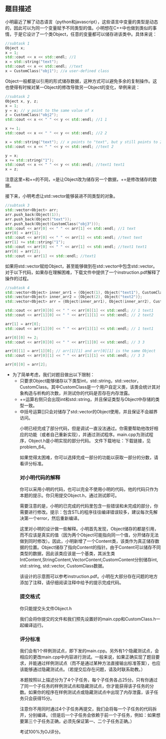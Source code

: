 ## 题目描述
小明最近了解了动态语言（python和javascript），这些语言中变量的类型是动态的，因此可以为同一个变量赋予不同类型的值。小明想在C++中也做到类似的事情，于是它设计了一个类Object，任意的变量都可以储存进该类中。具体来说：
```cpp
//subtask 1
Object x;
x = 1;
std::cout << x << std::endl; //1
x = std::string("text");
std::cout << x << std::endl; //text
x = CustomClass("obj1"); //a user-defined class
```
Object一般都是以引用的形式储存数据，这种方式可以避免多余的复制操作。这也使得有时候对某一Object的修改导致另一Object的变化，举例来说：
```cpp
//subtask 2
Object x, y, z;
x = 1;
y = x; // y point to the same value of x
z = CustomClass("obj2");
std::cout << x << " " << y << std::endl; //1 1

x += 1;
std::cout << x << " " << y << std::endl; //2 2

x = std::string("text"); // x points to "text", but y still points to 2
std::cout << x << " " << y << std::endl; //text 2

y = x;
x += std::string("1");
std::cout << x << " " << y << std::endl; //text1 text1
x = z;
```
注意这里=和+=的不同，=是让Object改为储存另一个数据，+=是修改储存的数据。

接下来，小明考虑让std::vector能够装进不同类型的对象。
```cpp
//subtask 3
std::vector<Object> arr;
arr.push_back(Object(1));
arr.push_back(Object("text"));
arr.push_back(Object(CustomClass("obj3")));
std::cout << arr[0] << " " << arr[1] << std::endl; //1 text
arr[0] = arr[1];
std::cout << arr[0] << " " << arr[1] << std::endl; //text text
arr[1] += std::string("1");
std::cout << arr[0] << " " << arr[1] << std::endl; //text1 text1
arr[0] = arr[2];
std::cout << arr[1] << std::endl; //text1
```
如果将std::vector赋给Object，甚至能够做到在std::vector中包含std::vector。对于以下代码，如果存在理解困难，下载文件中提供了一个instruction.pdf解释了操作的过程。
```cpp
//subtask 4
std::vector<Object> inner_arr1 = {Object(1), Object("text1"), CustomClass("obj4")};
std::vector<Object> inner_arr2 = {Object(2), Object("text2")};
std::vector<Object> arr = {Object(inner_arr1), Object(inner_arr2), CustomClass("obj5")};

std::cout << arr[0][0] << " " << arr[0][1] << std::endl; // 1 text1
std::cout << arr[1][0] << " " << arr[1][1] << std::endl; // 2 text2

arr[1] = arr[0];
std::cout << arr[1][0] << " " << arr[1][1] << std::endl; // 1 text1

arr[0][0] += 2;
std::cout << arr[0][0] << " " << arr[1][0] << std::endl; // 3 3

arr[0][1] = arr[1][0]; // arr[1][1] and arr[0][1] is the same Object
std::cout << arr[0][1] << " " << arr[1][1] << std::endl; // 3 3

arr[0][0] = arr[2];
```
* 为了简单考虑，我们对题目做出以下限制：
  * 只要求Object能够储存以下类型int，std::string，std::vector<Object>，CustomClass。其中CustomClass是一个用户自定义类，该类会统计其对象构造与析构的次数，并测试你的代码是否存在内存泄露。
  * +=运算右侧只会出现int和std::string，并且保证类型与Object中存储的类型一致。
  * 中括号运算[]只会对储存了std::vector<Object>的Object使用，并且保证不会越界访问。
  
小明已经完成了部分代码，但是调试一直没法通过。你需要帮助他改好相应的功能（或者自己重新实现），并通过测试程序。main.cpp为测试程序，Object.h是小明实现的部分代码。 文件下载地址：下载链接，见problem_64。

如果觉得太困难，你可以选择完成一部分的功能以获取一部分的分数，请看评分标准。

### 对小明代码的解释
你可以采用小明的代码，也可以完全不使用小明的代码，他的代码只作为本题的提示。你只用提交Object.h，通过测试即可。

需要注意的是，小明的已完成的代码里包含一些错误和未完成的部分，你需要进行修改。提示：包含STL的程序往往编译错误较多，建议每次先解决第一个error，然后重新编译。

这里对小明的设计做一些解释。小明首先发现，Object储存的都是引用，而不应该是真实的值（因为两个Object可能指向同一个值，分开储存无法做到同时修改）。因此，小明新增了一个Content类，该类作为真正储存数据的位置。Object储存了指向Content的指针。由于Content可以储存不同类型的数据，因此该类应该是一个基类，其派生类IntContent,StringContent,VectorContent,CustomContent分别储存int, std::string, std::vector<Object>, CustomClass数据。

该设计的示意图可以参考instruction.pdf。小明在大部分存在问题的地方添加了注释，请仔细阅读注释中给予的提示完成代码。

### 提交格式
你只能提交头文件Object.h

我们会将你提交的文件和我们预先设置好的main.cpp和CustomClass.h一起编译运行。

### 评分标准
我们会有1个样例测试点，即下发的main.cpp。另外有1个隐藏测试点，会相应的更改main.cpp中内容进行测试。一般来说，如果正确实现了题目要求，并能通过样例测试点（而不是通过某种方法直接输出标准答案），也应该能够通过隐藏测试点。（若提交后存在问题，请及时联系助教。）

本题按照以上描述分为了4个子任务，每个子任务各占25分。只有你通过了同一个子任务的样例测试点和隐藏测试点，你才能获得该子任务的分数。如果你的程序在样例测试点或隐藏测试点中出现了内存泄露，该子任务只会获得15分。

注意你不用同时通过4个子任务再提交，我们会将每一个子任务的代码拆开，分别编译。（但是后一个子任务会依赖于前一个子任务，例如：如果想要第三个子任务正确，必须先保证第一、二个子任务正确。）

考试100%为OJ评分。

